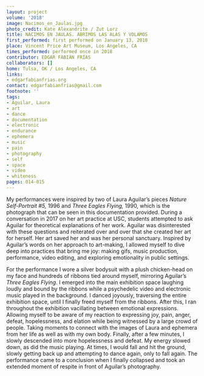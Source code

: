 ```yaml
---
layout: project
volume: '2018'
image: Nacimos_en_Jaulas.jpg
photo_credit: Kate Alexandrite / Zut Lorz
title: NACIMOS EN JAULAS. ABRIMOS LAS ALAS Y VOLAMOS
first_performed: first performed on January 13, 2018
place: Vincent Price Art Museum, Los Angeles, CA
times_performed: performed once in 2018
contributor: EDGAR FABIÁN FRÍAS
collaborators: []
home: Tulsa, OK / Los Angeles, CA
links:
- edgarfabianfrias.org
contact: edgarfabianfrias@gmail.com
footnote: ''
tags:
- Aguilar, Laura
- art
- dance
- documentation
- electronic
- endurance
- ephemera
- music
- pain
- photography
- self
- space
- video
- whiteness
pages: 014-015
---
```


My performances were inspired by two of Laura Aguilar’s pieces _Nature Self-Portrait #5,_ 1996 and _Three Eagles Flying,_ 1990, which is the photograph that can be seen in this documentation provided. During a conversation in 2017 on her art practice at USC, students attempted to ask Aguilar for theoretical explanations of her work. Aguilar was disinterested with these questions and reiterated over and over that she created her art for herself. Her art saved her and was her personal sanctuary. Inspired by Aguilar’s words on her approach to art-making, I allowed myself to dive deep into practices that bring me joy: making gifs, music production, performance, video editing, and exploring emotionality in public settings.

For the performance I wore a silver bodysuit with a plush chicken-head on my face and hundreds of ribbons tied around myself, mirroring Aguilar’s _Three Eagles Flying_. I emerged into the main exhibition space laughing loudly and bound by the ribbons while a psychedelic video and electronic music played in the background. I danced joyously, traversing the entire exhibition space, until I finally freed myself from the ribbons. After this, I ran throughout the exhibition vacillating between emotional expressions. Allowing myself to be aware of my reaction to expressing joy, pain, anger, defeat, hopelessness, and elation while being witnessed by a large crowd of people. Taking moments to connect with the images of Laura and ephemera from her life as well as with my own body. Finally, after a few minutes, I slowly descended into more hopelessness and defeat. My energy slowed down, as did the music playing. At times, I would fall and hit the ground, slowly getting back up and attempting to dance again, only to fall again. The performance came to a conclusion when I finally collapsed and took an extended moment of respite in front of Aguilar’s photography.
